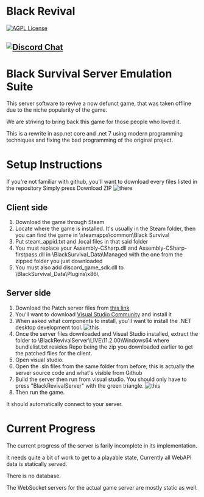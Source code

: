 
# Black Revival
[![AGPL License](http://img.shields.io/badge/license-AGPL-brightgreen.svg)](https://opensource.org/licenses/AGPL-3.0)

[![Discord Chat](https://dcbadge.vercel.app/api/server/XEbTFqB)](https://discord.gg/XEbTFqB)
--------------

# Black Survival Server Emulation Suite #

This server software to revive a now defunct game, that was taken offline due to the niche popularity of the game. 

We are striving to bring back this game for those people who loved it. 

This is a rewrite in asp.net core and .net 7 using modern programming techniques and fixing the bad programming of the original project.

# Setup Instructions #

If you're not familiar with github, you'll want to download every files listed in the repository
Simply press Download ZIP
![there](https://arrcival.s-ul.eu/13oBzVUQ)

## Client side ##

1. Download the game through Steam
2. Locate where the game is installed. It's usually in the Steam folder, then you can find the game in \steamapps\common\Black Survival
3. Put steam_appid.txt and .local files in that said folder
4. You must replace your Assembly-CSharp.dll and Assembly-CSharp-firstpass.dll in \BlackSurvival_Data\Managed with the one from the zipped folder you just downloaded
5. You must also add discord_game_sdk.dll to \BlackSurvival_Data\Plugins\x86\


## Server side ##

1. Download the Patch server files from [this link](https://mega.nz/file/kNZUmY6Y#x_tq2oACNSyL_uArldZ74SWd4gGPq5hh8hXlFBcZxck)
2. You'll want to download [Visual Studio Community](https://visualstudio.microsoft.com/) and install it
3. When asked what components to install, you'll want to install the .NET desktop development tool.
![this](https://arrcival.s-ul.eu/aoqrQWuU)
4. Once the server files downloaded and Visual Studio installed, extract the folder to <Repo>\BlackRevivalServer\LIVE\11.2.00\Windows64 where bundlelist.txt resides
Repo being the zip you downloaded earlier to get the patched files for the client.
5. Open visual studio.
6. Open the .sln files from the same folder from before; this is actually the server source code and what's visible from Github
7. Build the server then run from visual studio. You should only have to press "BlackRevivalServer" with the green triangle.
![this](https://arrcival.s-ul.eu/wfQpWZOc)
8. Then run the game.

It should automatically connect to your server. 

# Current Progress #

The current progress of the server is farily incomplete in its implementation. 

It needs quite a bit of work to get to a playable state, Currently all WebAPI data is statically served. 

There is no database. 

The WebSocket servers for the actual game server are mostly static as well. 